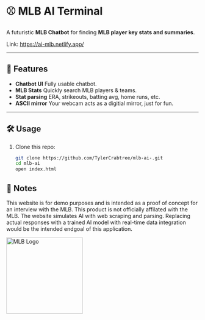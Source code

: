 # ⚾ MLB AI Terminal

A futuristic **MLB Chatbot** for finding **MLB player key stats and summaries**. 

Link: https://ai-mlb.netlify.app/

---

## 🚀 Features
- **Chatbot UI** Fully usable chatbot. 
- **MLB Stats** Quickly search MLB players & teams.
- **Stat parsing** ERA, strikeouts, batting avg, home runs, etc.
- **ASCII mirror**  Your webcam acts as a digitial mirror, just for fun.

---

## 🛠️ Usage
1. Clone this repo:
   ```bash
   git clone https://github.com/TylerCrabtree/mlb-ai-.git
   cd mlb-ai
   open index.html


## 📕 Notes
This website is for demo purposes and is intended as a proof of concept for an interview with the MLB. This product is not officially affilated with the MLB. 
The website simulates AI with web scraping and parsing. Replacing actual responses with a trained AI model with real-time data integration would be the intended endgoal of this application. 


<img src="https://content.sportslogos.net/logos/4/490/full/1986.png" alt="MLB Logo" width="200"/>



